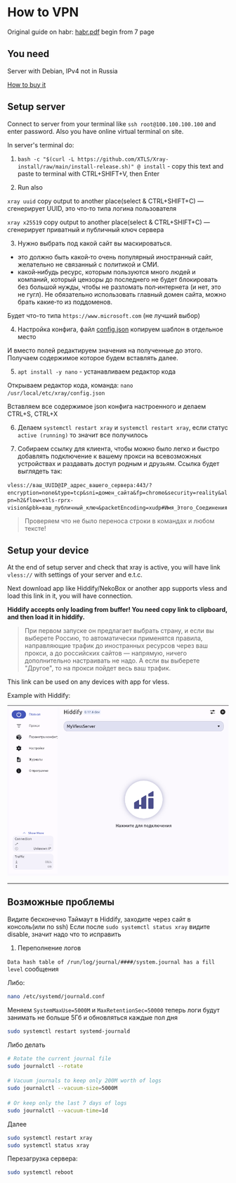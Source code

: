 # How to VPN

Original guide on habr: [habr.pdf](habr.pdf) begin from 7 page

## You need

Server with Debian, IPv4 not in Russia

[How to buy it](SERVER.md)

## Setup server

Connect to server from your terminal like `ssh root@100.100.100.100` and enter password. Also you have online virtual terminal on site.

In server's terminal do:

1. `bash -c "$(curl -L https://github.com/XTLS/Xray-install/raw/main/install-release.sh)" @ install` - copy this text and paste to terminal with CTRL+SHIFT+V, then Enter

2. Run also

`xray uuid` copy output to another place(select & CTRL+SHIFT+C) — сгенерирует UUID, это что‐то типа логина пользователя

`xray x25519` copy output to another place(select & CTRL+SHIFT+C) — сгенерирует приватный и публичный ключ сервера

3. Нужно выбрать под какой сайт вы маскироваться.

- это должно быть какой‐то очень популярный иностранный сайт, желательно
не связанный с политикой и СМИ.
- какой‐нибудь ресурс, которым пользуются много людей и компаний, который цензоры до последнего не будет блокировать без большой нужды, чтобы не разломать пол‐интернета (и нет, это не гугл). Не обязательно использовать главный домен сайта, можно брать какие‐то из поддоменов.
 
Будет что-то типа `https://www.microsoft.com` (не лучший выбор)

4. Настройка конфига, файл [config.json](config.json) копируем шаблон в отдельное место

И вместо полей редактируем значения на полученные до этого. Получаем содержимое которое будем вставлять далее.

5. `apt install -y nano` - устанавливаем редактор кода

Открываем редактор кода, команда:
`nano /usr/local/etc/xray/config.json`

Вставляем все содержимое json конфига настроенного и делаем CTRL+S, CTRL+X

6. Делаем `systemctl restart xray` и 
`systemctl restart xray`, если статус `active (running)` то значит все получилось

7. Собираем ссылку для клиента, чтобы можно было легко и быстро добавлять
подключение к вашему прокси на всевозможных устройствах и раздавать доступ родным и
друзьям. Ссылка будет выглядеть так:

`vless://ваш_UUID@IP_адрес_вашего_сервера:443/?encryption=none&type=tcp&sni=домен_сайта&fp=chrome&security=reality&alpn=h2&flow=xtls-rprx-vision&pbk=ваш_публичный_ключ&packetEncoding=xudp#Имя_Этого_Соединения`

> Проверяем что не было переноса строки в командах и любом тексте!

## Setup your device

At the end of setup server and check that xray is active, you will have link `vless://` with settings of your server and e.t.c. 

Next download app like Hiddify/NekoBox or another app supports vless and load this link in it, you will have connection.

**Hiddify accepts only loading from buffer! You need copy link to clipboard, and then load it in hiddify.**

> При первом запуске он предлагает выбрать страну, и если вы выберете Россию, то
автоматически применятся правила, направляющие трафик до иностранных ресурсов через ваш
прокси, а до российских сайтов — напрямую, ничего дополнительно настраивать не надо. А если
вы выберете "Другое", то на прокси пойдет весь ваш трафик.

This link can be used on any devices with app for vless.

Example with Hiddify:

![alt text](image.png)

*****

## Возможные проблемы

Видите бесконечно Таймаут в Hiddify, заходите через сайт в консоль(или по ssh)
Если после `sudo systemctl status xray` видите disable, значит надо что то исправить

1. Переполнение логов

`Data hash table of /run/log/journal/####/system.journal has a fill level` сообщения

Либо:

```bash
nano /etc/systemd/journald.conf
```
Меняем `SystemMaxUse=5000M` и `MaxRetentionSec=50000` теперь логи будут занимать не больше 5Гб и обновляться каждые пол дня

```bash
sudo systemctl restart systemd-journald
```

Либо делать 

```bash
# Rotate the current journal file
sudo journalctl --rotate

# Vacuum journals to keep only 200M worth of logs
sudo journalctl --vacuum-size=5000M

# Or keep only the last 7 days of logs
sudo journalctl --vacuum-time=1d
```

Далее 

```bash
sudo systemctl restart xray
sudo systemctl status xray
```

Перезагрузка сервера:
```bash
sudo systemctl reboot
```
